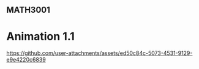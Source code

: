 ## MATH3001

# Animation 1.1

https://github.com/user-attachments/assets/ed50c84c-5073-4531-9129-e9e4220c6839

